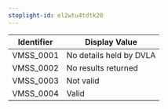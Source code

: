 ```yaml
---
stoplight-id: el2wtu4tdtk20
---
```


Identifier  |  Display Value
------------|-------------------------
VMSS_0001   |  No details held by DVLA
VMSS_0002   |  No results returned
VMSS_0003   |  Not valid
VMSS_0004   |  Valid